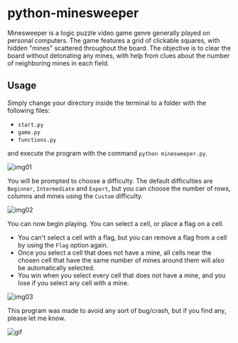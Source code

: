 # python-minesweeper
Minesweeper is a logic puzzle video game genre generally played on personal computers. The game features a grid of clickable squares, with hidden "mines" scattered throughout the board. The objective is to clear the board without detonating any mines, with help from clues about the number of neighboring mines in each field.
## Usage
Simply change your directory inside the terminal to a folder with the following files:

- `start.py`
- `game.py`
- `functions.py`

and execute the program with the command `python minesweeper.py`.

![img01](https://i.imgur.com/XBxOh63.png)

You will be prompted to choose a difficulty. The default difficulties are `Beginner`, `Intermediate` and `Expert`, but you can choose the number of rows, columns and mines using the `Custom` difficulty.

![img02](https://i.imgur.com/ewbZGZS.png)

You can now begin playing. You can select a cell, or place a flag on a cell. 

- You can't select a cell with a flag, but you can remove a flag from a cell by using the `Flag` option again.
- Once you select a cell that does not have a mine, all cells near the chosen cell that have the same number of mines around them will also be automatically selected.
- You win when you select every cell that does not have a mine, and you lose if you select any cell with a mine.

![img03](https://i.imgur.com/KwBW2PD.png)

This program was made to avoid any sort of bug/crash, but if you find any, please let me know.

![gif](https://i.ibb.co/LSgBw5j/gif.gif)
